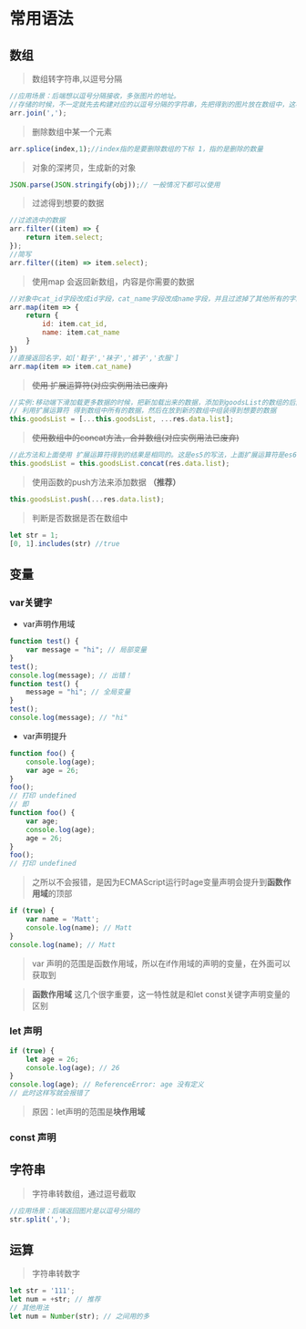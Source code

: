 # 常用语法

## 数组

> 数组转字符串,以逗号分隔
```js
//应用场景：后端想以逗号分隔接收，多张图片的地址。
//存储的时候，不一定就先去构建对应的以逗号分隔的字符串，先把得到的图片放在数组中，这样的操作比字符串轻松的多。
arr.join(',');
```

> 删除数组中某一个元素
```js
arr.splice(index,1);//index指的是要删除数组的下标 1，指的是删除的数量
```

> 对象的深拷贝，生成新的对象
```js
JSON.parse(JSON.stringify(obj));// 一般情况下都可以使用
```

> 过滤得到想要的数据
```js
//过滤选中的数据
arr.filter((item) => {
    return item.select;
});
//简写
arr.filter((item) => item.select);
```

> 使用map 会返回新数组，内容是你需要的数据
```js
//对象中cat_id字段改成id字段，cat_name字段改成name字段，并且过滤掉了其他所有的字段，并返回新的数组（一般用于相应的数据，并组装成自己想要的数据）
arr.map(item => {
    return {
        id: item.cat_id,
        name: item.cat_name
    }
})
//直接返回名字，如['鞋子','袜子','裤子','衣服']
arr.map(item => item.cat_name)
```

> ~~使用 扩展运算符(对应实例用法已废弃)~~
```js
//实例:移动端下滑加载更多数据的时候，把新加载出来的数据，添加到goodsList的数组的后面
// 利用扩展运算符 得到数组中所有的数据，然后在放到新的数组中组装得到想要的数据
this.goodsList = [...this.goodsList, ...res.data.list];
```

> ~~使用数组中的concat方法，合并数组(对应实例用法已废弃)~~
```js
//此方法和上面使用 扩展运算符得到的结果是相同的。这是es5的写法，上面扩展运算符是es6的写法，那么我们还是与时俱进，统一使用扩展运算符的写法
this.goodsList = this.goodsList.concat(res.data.list);
```

> 使用函数的push方法来添加数据 **（推荐）**
```js
this.goodsList.push(...res.data.list);

```

> 判断是否数据是否在数组中
```js
let str = 1;
[0, 1].includes(str) //true
```

## 变量
### var关键字
- var声明作用域
```js
function test() {
    var message = "hi"; // 局部变量
}
test();
console.log(message); // 出错！
function test() {
    message = "hi"; // 全局变量
}
test();
console.log(message); // "hi"
```
- var声明提升
```js
function foo() {
    console.log(age);
    var age = 26;
}
foo(); 
// 打印 undefined
// 即
function foo() {
    var age;
    console.log(age);
    age = 26;
}
foo();
// 打印 undefined
```

> 之所以不会报错，是因为ECMAScript运行时age变量声明会提升到**函数作用域**的顶部
```js
if (true) {
    var name = 'Matt';
    console.log(name); // Matt
}
console.log(name); // Matt
```
> var 声明的范围是函数作用域，所以在if作用域的声明的变量，在外面可以获取到

> **函数作用域** 这几个很字重要，这一特性就是和let const关键字声明变量的区别

### let 声明
```js
if (true) {
    let age = 26;
    console.log(age); // 26
}
console.log(age); // ReferenceError: age 没有定义
// 此时这样写就会报错了
```
> 原因：let声明的范围是**块作用域**

### const 声明

## 字符串
> 字符串转数组，通过逗号截取
```js
//应用场景：后端返回图片是以逗号分隔的
str.split(',');
```


## 运算

> 字符串转数字
```js
let str = '111';
let num = +str; // 推荐
// 其他用法
let num = Number(str); // 之间用的多
```